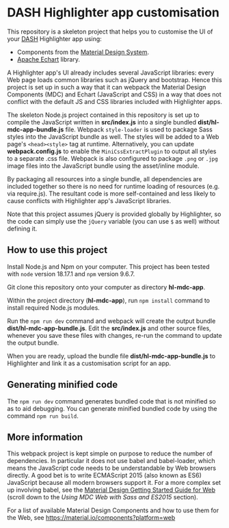 # DASH Highlighter app customisation

This repository is a skeleton project that helps you to customise the UI of your [DASH](https://www.dash.com.au/) Highlighter app using:

* Components from the [Material Design System](https://material.io/components?platform=web).
* [Apache Echart](https://echarts.apache.org/) library.

A Highlighter app's UI already includes several JavaScript libraries: every Web page loads common libraries such as jQuery and bootstrap.
Hence this project is set up in such a way that it can webpack the Material Design Components (MDC) and Echart (JavaScript and CSS) in a way that does not conflict with the default JS and CSS libraries included with Highlighter apps.

The skeleton Node.js project contained in this repository is set up to compile the JavaScript written in **src/index.js** into a single bundled **dist/hl-mdc-app-bundle.js** file.
Webpack `style-loader` is used to package Sass styles into the JavaScript bundle as well.
The styles will be added to a Web page's `<head><style>` tag at runtime.
Alternatively, you can update **webpack.config.js** to enable the `MiniCssExtractPlugin` to output all styles to a separate .css file.
Webpack is also configured to package `.png` or `.jpg` image files into the JavaScript bundle using the asset/inline module.

By packaging all resources into a single bundle, all dependencies are included together so there is no need for runtime loading of resources (e.g. via require.js).
The resultant code is more self-contained and less likely to cause conflicts with Highlighter app's JavaScript libraries.

Note that this project assumes jQuery is provided globally by Highlighter, so the code can simply use the `jQuery` variable (you can use `$` as well) without defining it.

## How to use this project

Install Node.js and Npm on your computer.
This project has been tested with `node` version 18.17.1 and `npm` version 9.6.7.

Git clone this repository onto your computer as directory **hl-mdc-app**.

Within the project directory (**hl-mdc-app**), run `npm install` command to install required Node.js modules.

Run the `npm run dev` command and webpack will create the output bundle **dist/hl-mdc-app-bundle.js**.
Edit the **src/index.js** and other source files, whenever you save these files with changes, re-run the command to update the output bundle.

When you are ready, upload the bundle file **dist/hl-mdc-app-bundle.js** to Highlighter and link it as a customisation script for an app.

## Generating minified code

The `npm run dev` command generates bundled code that is not minified so as to aid debugging.
You can generate minified bundled code by using the command `npm run build`.

## More information

This webpack project is kept simple on purpose to reduce the number of dependencies.
In particular it does not use babel and babel-loader, which means the JavaScript code needs to be understandable by Web browsers directly.
A good bet is to write ECMAScript 2015 (also known as ES6) JavaScript because all modern browsers support it.
For a more complex set up involving babel, see the [Material Design Getting Started Guide for Web](https://material.io/develop/web/docs/getting-started/) (scroll down to the *Using MDC Web with Sass and ES2015* section).

For a list of available Material Design Components and how to use them for the Web, see https://material.io/components?platform=web
